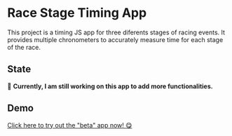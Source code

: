 # Race Stage Timing App

This project is a timing JS app for three diferents stages of racing events. It provides multiple chronometers to accurately measure time for each stage of the race.

## State

🚧 **Currently, I am still working on this app to add more functionalities.**

## Demo

[Click here to try out the "beta" app now! 😋](https://race-stage-timing-app.netlify.app/)
